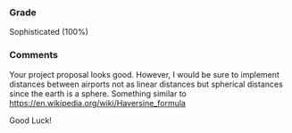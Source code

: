 ### Grade
Sophisticated (100%)

### Comments
Your project proposal looks good. However, I would be sure to implement distances between airports not as linear distances but spherical distances since the earth is a sphere. Something similar to https://en.wikipedia.org/wiki/Haversine_formula

Good Luck!
